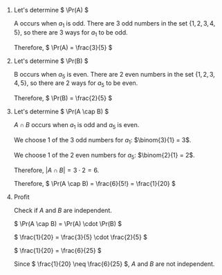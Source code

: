 1. Let's determine $ \Pr(A) $

   A occurs when $a_1$ is odd. There are 3 odd numbers in the set $\{1,2,3,4,5\}$, so there are 3 ways for $a_1$ to be odd.

   Therefore, $ \Pr(A) = \frac{3}{5} $

2. Let's determine $ \Pr(B) $

   B occurs when $a_5$ is even. There are 2 even numbers in the set $\{1,2,3,4,5\}$, so there are 2 ways for $a_5$ to be even.

   Therefore, $ \Pr(B) = \frac{2}{5} $

3. Let's determine $ \Pr(A \cap B) $

   $A \cap B$ occurs when $a_1$ is odd and $a_5$ is even.

   We choose 1 of the 3 odd numbers for $a_1$: $\binom{3}{1} = 3$.

   We choose 1 of the 2 even numbers for $a_5$: $\binom{2}{1} = 2$.

   Therefore, $|A \cap B| = 3 \cdot 2 = 6$.

   Therefore, $ \Pr(A \cap B) = \frac{6}{5!} = \frac{1}{20} $

4. Profit

   Check if $A$ and $B$ are independent.

   $ \Pr(A \cap B) = \Pr(A) \cdot \Pr(B) $

   $ \frac{1}{20} = \frac{3}{5} \cdot \frac{2}{5} $

   $ \frac{1}{20} = \frac{6}{25} $

   Since $ \frac{1}{20} \neq \frac{6}{25} $, $A$ and $B$ are not independent.
